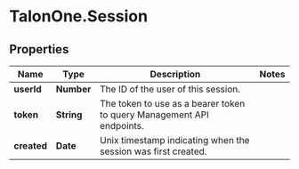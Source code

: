 # TalonOne.Session

## Properties

Name | Type | Description | Notes
------------ | ------------- | ------------- | -------------
**userId** | **Number** | The ID of the user of this session. | 
**token** | **String** | The token to use as a bearer token to query Management API endpoints. | 
**created** | **Date** | Unix timestamp indicating when the session was first created. | 


